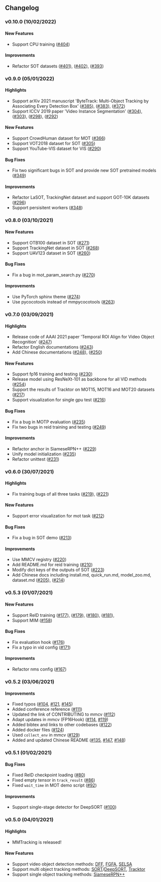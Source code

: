 ## Changelog

### v0.10.0 (10/02/2022)

#### New Features

- Support CPU training ([#404](https://github.com/open-mmlab/mmtracking/pull/404))

#### Improvements

- Refactor SOT datasets ([#401](https://github.com/open-mmlab/mmtracking/pull/401)), ([#402](https://github.com/open-mmlab/mmtracking/pull/402)), ([#393](https://github.com/open-mmlab/mmtracking/pull/393))

### v0.9.0 (05/01/2022)

#### Highlights

- Support arXiv 2021 manuscript 'ByteTrack: Multi-Object Tracking by Associating Every Detection Box' ([#385](https://github.com/open-mmlab/mmtracking/pull/385)), ([#383](https://github.com/open-mmlab/mmtracking/pull/383)), ([#372](https://github.com/open-mmlab/mmtracking/pull/372))
- Support ICCV 2019 paper 'Video Instance Segmentation' ([#304](https://github.com/open-mmlab/mmtracking/pull/304)), ([#303](https://github.com/open-mmlab/mmtracking/pull/303)), ([#298](https://github.com/open-mmlab/mmtracking/pull/298)), ([#292](https://github.com/open-mmlab/mmtracking/pull/292))

#### New Features

- Support CrowdHuman dataset for MOT ([#366](https://github.com/open-mmlab/mmtracking/pull/366))
- Support VOT2018 dataset for SOT ([#305](https://github.com/open-mmlab/mmtracking/pull/305))
- Support YouTube-VIS dataset for VIS ([#290](https://github.com/open-mmlab/mmtracking/pull/290))

#### Bug Fixes

- Fix two significant bugs in SOT and provide new SOT pretrained models ([#349](https://github.com/open-mmlab/mmtracking/pull/349))

#### Improvements

- Refactor LaSOT, TrackingNet dataset and support GOT-10K datasets ([#296](https://github.com/open-mmlab/mmtracking/pull/296))
- Support persisitent workers ([#348](https://github.com/open-mmlab/mmtracking/pull/348))

### v0.8.0 (03/10/2021)

#### New Features

- Support OTB100 dataset in SOT ([#271](https://github.com/open-mmlab/mmtracking/pull/271))
- Support TrackingNet dataset in SOT ([#268](https://github.com/open-mmlab/mmtracking/pull/268))
- Support UAV123 dataset in SOT ([#260](https://github.com/open-mmlab/mmtracking/pull/260))

#### Bug Fixes

- Fix a bug in mot_param_search.py ([#270](https://github.com/open-mmlab/mmtracking/pull/270))

#### Improvements

- Use PyTorch sphinx theme ([#274](https://github.com/open-mmlab/mmtracking/pull/274))
- Use pycocotools instead of mmpycocotools ([#263](https://github.com/open-mmlab/mmtracking/pull/263))

### v0.7.0 (03/09/2021)

#### Highlights

- Release code of AAAI 2021 paper 'Temporal ROI Align for Video Object Recognition' ([#247](https://github.com/open-mmlab/mmtracking/pull/247))
- Refactor English documentations ([#243](https://github.com/open-mmlab/mmtracking/pull/243))
- Add Chinese documentations ([#248](https://github.com/open-mmlab/mmtracking/pull/248)), ([#250](https://github.com/open-mmlab/mmtracking/pull/250))

#### New Features

- Support fp16 training and testing ([#230](https://github.com/open-mmlab/mmtracking/pull/230))
- Release model using ResNeXt-101 as backbone for all VID methods ([#254](https://github.com/open-mmlab/mmtracking/pull/254))
- Support the results of Tracktor on MOT15, MOT16 and MOT20 datasets ([#217](https://github.com/open-mmlab/mmtracking/pull/217))
- Support visualization for single gpu test ([#216](https://github.com/open-mmlab/mmtracking/pull/216))

#### Bug Fixes

- Fix a bug in MOTP evaluation ([#235](https://github.com/open-mmlab/mmtracking/pull/235))
- Fix two bugs in reid training and testing ([#249](https://github.com/open-mmlab/mmtracking/pull/249))

#### Improvements

- Refactor anchor in SiameseRPN++ ([#229](https://github.com/open-mmlab/mmtracking/pull/229))
- Unify model initialization ([#235](https://github.com/open-mmlab/mmtracking/pull/235))
- Refactor unittest ([#231](https://github.com/open-mmlab/mmtracking/pull/231))

### v0.6.0 (30/07/2021)

#### Highlights

- Fix training bugs of all three tasks ([#219](https://github.com/open-mmlab/mmtracking/pull/219)), ([#221](https://github.com/open-mmlab/mmtracking/pull/221))

#### New Features

- Support error visualization for mot task ([#212](https://github.com/open-mmlab/mmtracking/pull/212))

#### Bug Fixes

- Fix a bug in SOT demo ([#213](https://github.com/open-mmlab/mmtracking/pull/213))

#### Improvements

- Use MMCV registry ([#220](https://github.com/open-mmlab/mmtracking/pull/220))
- Add README.md for reid training ([#210](https://github.com/open-mmlab/mmtracking/pull/210))
- Modify dict keys of the outputs of SOT ([#223](https://github.com/open-mmlab/mmtracking/pull/223))
- Add Chinese docs including install.md, quick_run.md, model_zoo.md, dataset.md ([#205](https://github.com/open-mmlab/mmtracking/pull/205)), ([#214](https://github.com/open-mmlab/mmtracking/pull/214))

### v0.5.3 (01/07/2021)

#### New Features

- Support ReID training ([#177](https://github.com/open-mmlab/mmtracking/pull/177)), ([#179](https://github.com/open-mmlab/mmtracking/pull/179)), ([#180](https://github.com/open-mmlab/mmtracking/pull/180)), ([#181](https://github.com/open-mmlab/mmtracking/pull/181)),
- Support MIM ([#158](https://github.com/open-mmlab/mmtracking/pull/158))

#### Bug Fixes

- Fix evaluation hook ([#176](https://github.com/open-mmlab/mmtracking/pull/176))
- Fix a typo in vid config ([#171](https://github.com/open-mmlab/mmtracking/pull/171))

#### Improvements

- Refactor nms config ([#167](https://github.com/open-mmlab/mmtracking/pull/167))

### v0.5.2 (03/06/2021)

#### Improvements

- Fixed typos ([#104](https://github.com/open-mmlab/mmtracking/commit/3ccc9b79ce6e14e013268d0dbb53462c0432f357), [#121](https://github.com/open-mmlab/mmtracking/commit/fadcd811df095781fbbdc7c47f8dac1305555461), [#145](https://github.com/open-mmlab/mmtracking/commit/48a47868abd9a0d96c010fc3f85cba1bd2854a9b))
- Added conference reference ([#111](https://github.com/open-mmlab/mmtracking/commit/9a3c463b087cdee201a9345f270f6c01e116cf2c))
- Updated the link of CONTRIBUTING to mmcv ([#112](https://github.com/open-mmlab/mmtracking/commit/b725e63463b1bd795fd3c3000b30ef37832a844d))
- Adapt updates in mmcv (FP16Hook) ([#114](https://github.com/open-mmlab/mmtracking/commit/49f910878345250d22fd5da1104f1fb227244939), [#119](https://github.com/open-mmlab/mmtracking/commit/f1df53dd8e571f4674867919d1886b9fb2024bf9))
- Added bibtex and links to other codebases ([#122](https://github.com/open-mmlab/mmtracking/commit/1b456423e0aeddb52e7c29e5b0ec3d48e058c615))
- Added docker files ([#124](https://github.com/open-mmlab/mmtracking/commit/a01c3e8fff97a2b8eebc8d28e3e9d9a360ffbc3c))
- Used `collect_env` in mmcv ([#129](https://github.com/open-mmlab/mmtracking/commit/0055947c4d19c8921c32ce128ae0314d61e593d2))
- Added and updated Chinese README ([#135](https://github.com/open-mmlab/mmtracking/commit/ecc83b5e6523582b92196095eb21d72d654322f2), [#147](https://github.com/open-mmlab/mmtracking/commit/19004b6eeca594a2179d8b3a3622764e1753aa4d), [#148](https://github.com/open-mmlab/mmtracking/commit/dc367868453fdcb528041176a59ede368f0e2053))

### v0.5.1 (01/02/2021)

#### Bug Fixes

- Fixed ReID checkpoint loading ([#80](https://github.com/open-mmlab/mmtracking/pull/80))
- Fixed empty tensor in `track_result` ([#86](https://github.com/open-mmlab/mmtracking/pull/86))
- Fixed `wait_time` in MOT demo script ([#92](https://github.com/open-mmlab/mmtracking/pull/92))

#### Improvements

- Support single-stage detector for DeepSORT ([#100](https://github.com/open-mmlab/mmtracking/pull/100))

### v0.5.0 (04/01/2021)

#### Highlights

- MMTracking is released!

#### New Features

- Support video object detection methods: [DFF](https://arxiv.org/abs/1611.07715), [FGFA](https://arxiv.org/abs/1703.10025), [SELSA](https://arxiv.org/abs/1907.06390)
- Support multi object tracking methods: [SORT](https://arxiv.org/abs/1602.00763)/[DeepSORT](https://arxiv.org/abs/1703.07402), [Tracktor](https://arxiv.org/abs/1903.05625)
- Support single object tracking methods: [SiameseRPN++](https://arxiv.org/abs/1812.11703)
